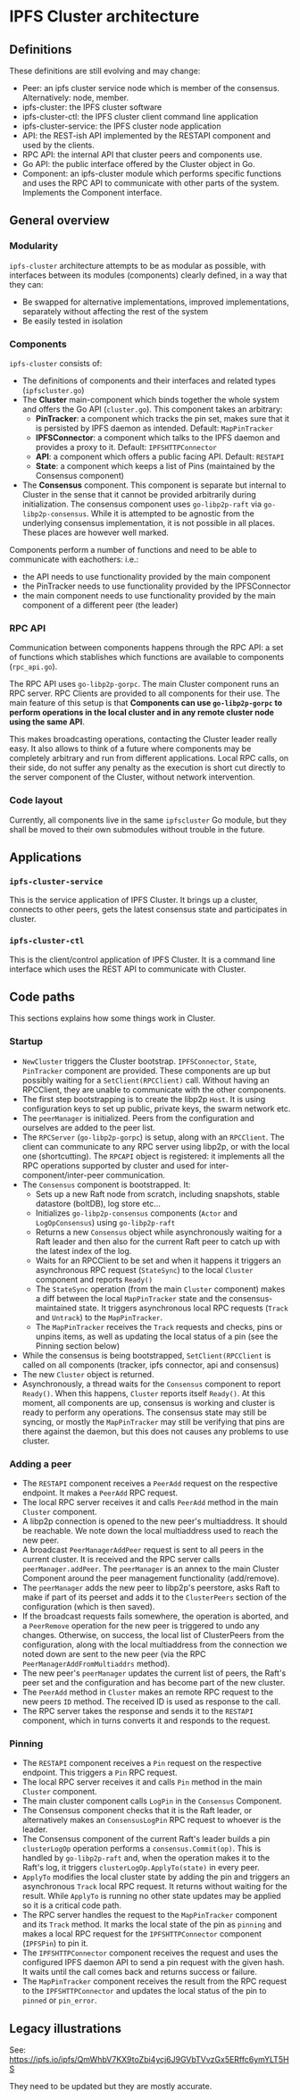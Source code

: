 # IPFS Cluster architecture

## Definitions

These definitions are still evolving and may change:

  * Peer: an ipfs cluster service node which is member of the consensus. Alternatively: node, member.
  * ipfs-cluster: the IPFS cluster software
  * ipfs-cluster-ctl: the IPFS cluster client command line application
  * ipfs-cluster-service: the IPFS cluster node application
  * API: the REST-ish API implemented by the RESTAPI component and used by the clients.
  * RPC API: the internal API that cluster peers and components use.
  * Go API: the public interface offered by the Cluster object in Go.
  * Component: an ipfs-cluster module which performs specific functions and uses the RPC API to communicate with other parts of the system. Implements the Component interface.

## General overview

### Modularity

`ipfs-cluster` architecture attempts to be as modular as possible, with interfaces between its modules (components) clearly defined, in a way that they can:

  * Be swapped for alternative implementations, improved implementations, separately without affecting the rest of the system
  * Be easily tested in isolation

### Components

`ipfs-cluster` consists of:

  * The definitions of components and their interfaces and related types (`ipfscluster.go`)
  * The **Cluster** main-component which binds together the whole system and offers the Go API (`cluster.go`). This component takes an arbitrary:
    * **PinTracker**: a component which tracks the pin set, makes sure that it is persisted by IPFS daemon as intended. Default: `MapPinTracker`
    * **IPFSConnector**: a component which talks to the IPFS daemon and provides a proxy to it. Default: `IPFSHTTPConnector`
    * **API**: a component which offers a public facing API. Default: `RESTAPI`
    * **State**: a component which keeps a list of Pins (maintained by the Consensus component)
  * The **Consensus** component. This component is separate but internal to Cluster in the sense that it cannot be provided arbitrarily during initialization. The consensus component uses `go-libp2p-raft` via `go-libp2p-consensus`. While it is attempted to be agnostic from the underlying consensus implementation, it is not possible in all places. These places are however well marked.

Components perform a number of functions and need to be able to communicate with eachothers: i.e.:

  * the API needs to use functionality provided by the main component
  * the PinTracker needs to use functionality provided by the IPFSConnector
  * the main component needs to use functionality provided by the main component of a different peer (the leader)

### RPC API

Communication between components happens through the RPC API: a set of functions which stablishes which functions are available to components (`rpc_api.go`).

The RPC API uses `go-libp2p-gorpc`. The main Cluster component runs an RPC server. RPC Clients are provided to all components for their use. The main feature of this setup is that **Components can use `go-libp2p-gorpc` to perform operations in the local cluster and in any remote cluster node using the same API**.

This makes broadcasting operations, contacting the Cluster leader really easy. It also allows to think of a future where components may be completely arbitrary and run from different applications. Local RPC calls, on their side, do not suffer any penalty as the execution is short cut directly to the server component of the Cluster, without network intervention.

### Code layout

Currently, all components live in the same `ipfscluster` Go module, but they shall be moved to their own submodules without trouble in the future.

## Applications

### `ipfs-cluster-service`

This is the service application of IPFS Cluster. It brings up a cluster, connects to other peers, gets the latest consensus state and participates in cluster.

### `ipfs-cluster-ctl`

This is the client/control application of IPFS Cluster. It is a command line interface which uses the REST API to communicate with Cluster.

## Code paths

This sections explains how some things work in Cluster.

### Startup

* `NewCluster` triggers the Cluster bootstrap. `IPFSConnector`, `State`, `PinTracker` component are provided. These components are up but possibly waiting for a `SetClient(RPCClient)` call. Without having an RPCClient, they are unable to communicate with the other components.
* The first step bootstrapping is to create the libp2p `Host`. It is using configuration keys to set up public, private keys, the swarm network etc.
* The `peerManager` is initialized. Peers from the configuration and ourselves are added to the peer list.
* The `RPCServer` (`go-libp2p-gorpc`) is setup, along with an `RPCClient`. The client can communicate to any RPC server using libp2p, or with the local one (shortcutting). The `RPCAPI` object is registered: it implements all the RPC operations supported by cluster and used for inter-component/inter-peer communication.
* The `Consensus` component is bootstrapped. It:
  * Sets up a new Raft node from scratch, including snapshots, stable datastore (boltDB), log store etc...
  * Initializes `go-libp2p-consensus` components (`Actor` and `LogOpConsensus`) using `go-libp2p-raft`
  * Returns a new `Consensus` object while asynchronously waiting for a Raft leader and then also for the current Raft peer to catch up with the latest index of the log.
  * Waits for an RPCClient to be set and when it happens it triggers an asynchronous RPC request (`StateSync`) to the local `Cluster` component and reports `Ready()`
  * The `StateSync` operation (from the main `Cluster` component) makes a diff between the local `MapPinTracker` state and the consensus-maintained state. It triggers asynchronous local RPC requests (`Track` and `Untrack`) to the `MapPinTracker`.
  * The `MapPinTracker` receives the `Track` requests and checks, pins or unpins items, as well as updating the local status of a pin (see the Pinning section below)
* While the consensus is being bootstrapped, `SetClient(RPCClient` is called on all components (tracker, ipfs connector, api and consensus)
* The new `Cluster` object is returned.
* Asynchronously, a thread waits for the `Consensus` component to report `Ready()`. When this happens, `Cluster` reports itself `Ready()`. At this moment, all components are up, consensus is working and cluster is ready to perform any operations. The consensus state may still be syncing, or mostly the `MapPinTracker` may still be verifying that pins are there against the daemon, but this does not causes any problems to use cluster.


### Adding a peer

* The `RESTAPI` component receives a `PeerAdd` request on the respective endpoint. It makes a `PeerAdd` RPC request.
* The local RPC server receives it and calls `PeerAdd` method in the main `Cluster` component.
* A libp2p connection is opened to the new peer's multiaddress. It should be reachable. We note down the local multiaddress used to reach the new peer.
* A broadcast `PeerManagerAddPeer` request is sent to all peers in the current cluster. It is received and the RPC server calls `peerManager.addPeer`. The `peerManager` is an annex to the main Cluster Component around the peer management functionality (add/remove).
* The `peerManager` adds the new peer to libp2p's peerstore, asks Raft to make if part of its peerset and adds it to the `ClusterPeers` section
of the configuration (which is then saved).
* If the broadcast requests fails somewhere, the operation is aborted, and a `PeerRemove` operation for the new peer is triggered to undo any changes. Otherwise, on success, the local list of ClusterPeers from the configuration, along with the local multiaddress from the connection we noted down are
sent to the new peer (via the RPC `PeerManagerAddFromMultiaddrs` method).
* The new peer's `peerManager` updates the current list of peers, the Raft's peer set and the configuration and has become part of the new cluster.
* The `PeerAdd` method in `Cluster` makes an remote RPC request to the new peers `ID` method. The received ID is used as response to the call.
* The RPC server takes the response and sends it to the `RESTAPI` component, which in turns converts it and responds to the request.

### Pinning

* The `RESTAPI` component receives a `Pin` request on the respective endpoint. This triggers a `Pin` RPC request.
* The local RPC server receives it and calls `Pin` method in the main `Cluster` component.
* The main cluster component calls `LogPin` in the `Consensus` Component.
* The Consensus component checks that it is the Raft leader, or alternatively makes an `ConsensusLogPin` RPC request to whoever is the leader.
* The Consensus component of the current Raft's leader builds a pin `clusterLogOp` operation performs a `consensus.Commit(op)`. This is handled by `go-libp2p-raft` and, when the operation makes it to the Raft's log, it triggers `clusterLogOp.ApplyTo(state)` in every peer.
* `ApplyTo` modifies the local cluster state by adding the pin and triggers an asynchronous `Track` local RPC request. It returns without waiting for the result. While `ApplyTo` is running no other state updates may be applied so it is a critical code path.
* The RPC server handles the request to the `MapPinTracker` component and its `Track` method. It marks the local state of the pin as `pinning` and makes a local RPC request for the `IPFSHTTPConnector` component (`IPFSPin`) to pin it.
* The `IPFSHTTPConnector` component receives the request and uses the configured IPFS daemon API to send a pin request with the given hash. It waits until the call comes back and returns success or failure.
* The `MapPinTracker` component receives the result from the RPC request to the `IPFSHTTPConnector` and updates the local status of the pin to `pinned` or `pin_error`.

## Legacy illustrations

See: https://ipfs.io/ipfs/QmWhbV7KX9toZbi4ycj6J9GVbTVvzGx5ERffc6ymYLT5HS

They need to be updated but they are mostly accurate.

